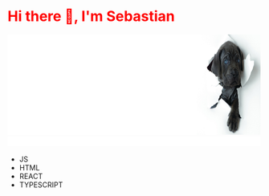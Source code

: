 
<p align="center">
<h1 style="color: red;">Hi there 👋, I'm Sebastian </h1>
</p>

<img width="900px" height="200px" src=doggy.png>
<img width="1900px" height="20px" src="anim.svg">


* JS
* HTML
* REACT
* TYPESCRIPT

